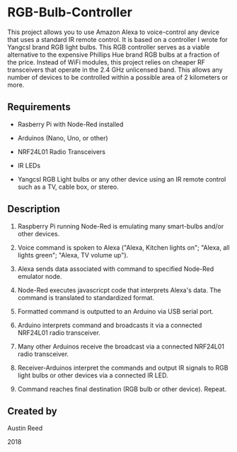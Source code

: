 # RGB-Bulb-Controller

This project allows you to use Amazon Alexa to voice-control any device that uses a standard IR remote control.  It is based on a controller I wrote for Yangcsl brand RGB light bulbs. This RGB controller serves as a viable alternative to the expensive Phillips Hue brand RGB bulbs at a fraction of the price.  Instead of WiFi modules, this project relies on cheaper RF transceivers that operate in the 2.4 GHz unlicensed band.  This allows any number of devices to be controlled within a possible area of 2 kilometers or more.

## Requirements

- Rasberry Pi with Node-Red installed

- Arduinos (Nano, Uno, or other)

- NRF24L01 Radio Transceivers

- IR LEDs

- Yangcsl RGB Light bulbs or any other device using an IR remote control such as a TV, cable box, or stereo.


## Description

1) Raspberry Pi running Node-Red is emulating many smart-bulbs and/or other devices.

2) Voice command is spoken to Alexa ("Alexa, Kitchen lights on";  "Alexa, all lights green";  "Alexa, TV volume up").

3) Alexa sends data associated with command to specified Node-Red emulator node.  

4) Node-Red executes javascricpt code that interprets Alexa's data. The command is translated to standardized format.

5) Formatted command is outputted to an Arduino via USB serial port.

6) Arduino interprets command and broadcasts it via a connected NRF24L01 radio transceiver.

7) Many other Arduinos receive the broadcast via a connected NRF24L01 radio transceiver.

8) Receiver-Arduinos interpret the commands and output IR signals to RGB light bulbs or other devices via a connected IR LED.

9) Command reaches final destination (RGB bulb or other device).  Repeat.

## Created by

Austin Reed

2018
